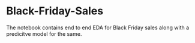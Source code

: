 # Black-Friday-Sales

The notebook contains end to end EDA for Black Friday sales along with a predicitve model for the same.
